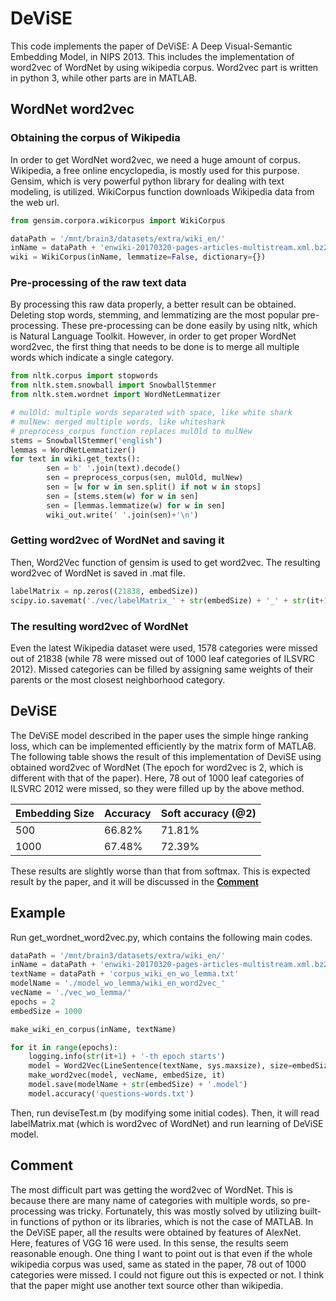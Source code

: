 # DeViSE
This code implements the paper of DeViSE: A Deep Visual-Semantic Embedding Model, in NIPS 2013. This includes the implementation of word2vec of WordNet by using wikipedia corpus. Word2vec part is written in python 3, while other parts are in MATLAB.

## WordNet word2vec ##
### Obtaining the corpus of Wikipedia
In order to get WordNet word2vec, we need a huge amount of corpus. Wikipedia, a free online encyclopedia, is mostly used for this purpose. Gensim, which is very powerful python library for dealing with text modeling, is utilized. WikiCorpus function downloads Wikipedia data from the web url.
```python
from gensim.corpora.wikicorpus import WikiCorpus

dataPath = '/mnt/brain3/datasets/extra/wiki_en/'
inName = dataPath + 'enwiki-20170320-pages-articles-multistream.xml.bz2'
wiki = WikiCorpus(inName, lemmatize=False, dictionary={})
```
### Pre-processing of the raw text data
By processing this raw data properly, a better result can be obtained. Deleting stop words, stemming, and lemmatizing are the most popular pre-processing. These pre-processing can be done easily by using nltk, which is Natural Language Toolkit. However, in order to get proper WordNet word2vec, the first thing that needs to be done is to merge all multiple words which indicate a single category.
```python
from nltk.corpus import stopwords
from nltk.stem.snowball import SnowballStemmer
from nltk.stem.wordnet import WordNetLemmatizer

# mulOld: multiple words separated with space, like white shark
# mulNew: merged multiple words, like whiteshark
# preprocess_corpus function replaces mulOld to mulNew
stems = SnowballStemmer('english')
lemmas = WordNetLemmatizer()
for text in wiki.get_texts():
        sen = b' '.join(text).decode()
        sen = preprocess_corpus(sen, mulOld, mulNew)
        sen = [w for w in sen.split() if not w in stops]
        sen = [stems.stem(w) for w in sen]
        sen = [lemmas.lemmatize(w) for w in sen]
        wiki_out.write(' '.join(sen)+'\n')
```
### Getting word2vec of WordNet and saving it
Then, Word2Vec function of gensim is used to get word2vec. The resulting word2vec of WordNet is saved in .mat file.
```python
labelMatrix = np.zeros((21838, embedSize))
scipy.io.savemat('./vec/labelMatrix_' + str(embedSize) + '_' + str(it+1) +  '.mat', mdict={'labelMatrix': labelMatrix})
```
### The resulting word2vec of WordNet
Even the latest Wikipedia dataset were used, 1578 categories were missed out of 21838 (while 78 were missed out of 1000 leaf categories of ILSVRC 2012). Missed categories can be filled by assigning same weights of their parents or the most closest neighborhood category.

## DeViSE ##
The DeViSE model described in the paper uses the simple hinge ranking loss, which can be implemented efficiently by the matrix form of MATLAB. The following table shows the result of this implementation of DeviSE using obtained word2vec of WordNet (The epoch for word2vec is 2, which is different with that of the paper). Here, 78 out of 1000 leaf categories of ILSVRC 2012 were missed, so they were filled up by the above method.

| Embedding Size  | Accuracy | Soft accuracy (@2) |
| - | - | - |
| 500  | 66.82% | 71.81% |
| 1000  | 67.48% | 72.39% |

These results are slightly worse than that from softmax. This is expected result by the paper, and it will be discussed in the **[Comment](#Comment)**

## Example ##
Run get_wordnet_word2vec.py, which contains the following main codes.
```python
dataPath = '/mnt/brain3/datasets/extra/wiki_en/'
inName = dataPath + 'enwiki-20170320-pages-articles-multistream.xml.bz2'
textName = dataPath + 'corpus_wiki_en_wo_lemma.txt'
modelName = './model_wo_lemma/wiki_en_word2vec_'
vecName = './vec_wo_lemma/'
epochs = 2
embedSize = 1000

make_wiki_en_corpus(inName, textName)

for it in range(epochs):
    logging.info(str(it+1) + '-th epoch starts')
    model = Word2Vec(LineSentence(textName, sys.maxsize), size=embedSize, alpha=0.025, window=20, min_count=2, workers=5, iter=1);
    make_word2vec(model, vecName, embedSize, it)
    model.save(modelName + str(embedSize) + '.model')
    model.accuracy('questions-words.txt')
```

Then, run deviseTest.m (by modifying some initial codes). Then, it will read labelMatrix.mat (which is word2vec of WordNet) and run learning of DeViSE model.

## Comment ##
The most difficult part was getting the word2vec of WordNet. This is because there are many name of categories with multiple words, so pre-processing was tricky. Fortunately, this was mostly solved by utilizing built-in functions of python or its libraries, which is not the case of MATLAB. In the DeViSE paper, all the results were obtained by features of AlexNet. Here, features of VGG 16 were used. In this sense, the results seem reasonable enough. One thing I want to point out is that even if the whole wikipedia corpus was used, same as stated in the paper, 78 out of 1000 categories were missed. I could not figure out this is expected or not. I think that the paper might use another text source other than wikipedia.
